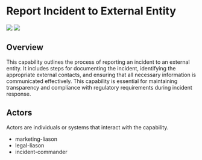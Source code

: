 # Report Incident to External Entity

![](https://img.shields.io/badge/Phase-Eradication_%28P0004%29-blue)&nbsp;![](https://img.shields.io/badge/Category-General-blue)
## Overview

This capability outlines the process of reporting an incident to an external entity. It includes steps for documenting the incident, identifying the appropriate external contacts, and ensuring that all necessary information is communicated effectively. This capability is essential for maintaining transparency and compliance with regulatory requirements during incident response.

## Actors
Actors are individuals or systems that interact with the capability.

- marketing-liason
- legal-liason
- incident-commander